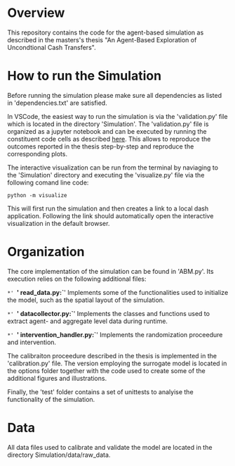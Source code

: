 # Overview
This repository contains the code for the agent-based simulation as described in the masters's thesis "An Agent-Based Exploration of Uncondtional Cash Transfers". 

# How to run the Simulation 
Before running the simulation please make sure all dependencies as listed in 'dependencies.txt' are satisfied.

In VSCode, the easiest way to run the simulation is via the 'validation.py' file which is located in the directory 'Simulation'. The 'validation.py' file is organized as a jupyter notebook and can be executed by running the constituent code cells as described [here](https://code.visualstudio.com/docs/python/jupyter-support-py). This allows to reproduce the outcomes reported in the thesis step-by-step and reproduce the corresponding plots.  

The interactive visualization can be run from the terminal by naviaging to the 'Simulation' directory and executing the 'visualize.py' file via the following comand line code:
````
python -m visualize
````
This will first run the simulation and then creates a link to a local dash application. Following the link should automatically open the interactive visualization in the default browser. 

# Organization 
The core implementation of the simulation can be found in 'ABM.py'. Its execution relies on the following additional files:

`*' `**' read_data.py:`**' Implements some of the functionalities used to initialize the model, such as the spatial layout of the simulation.    

`*' `**' datacollector.py:`**' Implements the classes and functions used to extract agent- and aggregate level data during runtime.

`*' `**' intervention_handler.py:`**' Implements the randomization proceedure and intervention. 

The calibraiton proceedure described in the thesis is implemented in the 'calibration.py' file. The version employing the surrogate model is located in the options folder together with the code used to create some of the
additional figures and illustrations. 

Finally, the 'test' folder contains a set of unittests to analyise the functionality of the simulation.

# Data
All data files used to calibrate and validate the model are located in the directory Simulation/data/raw_data.